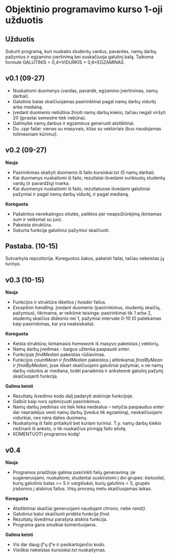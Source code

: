 # Objektinio programavimo kurso 1-oji užduotis

## Užduotis

Sukurti programą, kuri nuskaito studentų vardus, pavardes, namų darbų pažymius ir egzamino įvertinimą bei suskačiuoja galutinį balą. Taikoma formulė GALUTINIS = 0,4×VIDURKIS + 0,6×EGZAMINAS. 

## v0.1 (09-27)

- Nuskaitomi duomenys (vardas, pavardė, egzamino įvertinimas, namų darbai).
- Galutinis balas skaičiuojamas pasirinktinai pagal namų darbų vidurkį arba medianą.
- Įvedant duomenis nebūtina žinoti namų darbų kiekio, tačiau negali viršyti 20 (įprastai semestre tiek nebūna).
- Galimybė namų darbus ir egzaminus generuoti atsitiktinai.
- Du *.cpp* failai: vienas su masyvais, kitas su vektoriais (bus naudojamas tolimesniam kūrimui).

## v0.2 (09-27)

**Nauja**
- Pasirinkimas skaityti duomenis iš failo kursiokai.txt (5 namų darbai).
- Kai duomenys nuskaitomi iš failo, rezultatai išvedami surikiuotų studentų vardų (ir pavardžių) tvarka.
- Kai duomenys nuskaitomi iš failo, rezultatuose išvedami galutiniai pažymiai ir pagal namų darbų vidurkį, ir pagal medianą.

**Koreguota**
- Pašalintos nereikalingos eilutės, paliktos per neapsižiūrėjimą (kintamas *sum* ir veiksmai su juo).
- Pakeista struktūra.
- Sukurta funkcija galutiniui pažymiui skaičiuoti.

## Pastaba. (10-15)
Sutvarkyta repozitorija. Koreguotos šakos, pakeisti failai, tačiau nekeistas jų turinys.

## v0.3 (10-15)

**Nauja**
- Funkcijos ir struktūra iškeltos į *header* failus.
- *Exception handling*. Įvedant duomenis (pasirinkimus, studentų skaičių, pažymius), tikrinama, ar reikšmė teisinga: pasirinkimai tik 1 arba 2, studentų skaičius didesnis nei 1, pažymiai intervale 0-10 (0 paliekamas kaip pasirinkimas, kai yra neatsiskaita).

**Koreguota**
- Keista struktūra; kintamasis *homework* iš masyvo pakeistas į vektorių.
- Namų darbų įvedimas - baigus užtenka paspausti *enter*.
- Funkcijoje *findMedian* pakeistas rūšiavimas.
- Funkcijos *countMean* ir *findMedian* pakeistos į atitinkamai *finalByMean* ir *finalByMedian*, jose iškart skaičiuojami galutiniai pažymiai, o ne namų darbų vidurkis ar mediana, todėl panaikinta ir ankstesnė galutinį pažymį skaičiuojanti funkcija.

**Galima keisti**
- Rezultatų išvedimo kodo dalį padaryti atskiroje funkcijoje.
- Galbūt kaip nors optimizuoti pasirinkimus.
- Namų darbų įvedimas vis tiek lieka neidealus – netyčia paspaudus *enter* dar nepradėjus vesti namų darbų (įvedus tik egzaminą), neskaičiuojami vidurkiai, nes nėra dalies duomenų.
- Nuskaitymą iš failo pritaikyti bet kuriam turiniui. T.y. namų darbų kiekio nežinant iš anksto, o tik nuskaičius pirmąją failo eilutę.
- KOMENTUOTI programos kodą!

## v0.4

**Nauja**
- Programos pradžioje galima pasirinkti failų generavimą: jie sugeneruojami, nuskaitomi, studentai suskirstomi į dvi grupes: *kietuoliai*, kurių galutinis balas >= 5 ir *vargšiukai*, kurių galutinis < 5, grupės įrašomos į atskirus failus. Visų procesų metu skaičiuojamas laikas.

**Koreguota**
- Atsitiktiniai skaičiai generuojami naudojant *chrono*, nebe *rand()*.
- Galutiniui balui skaičiuoti pridėta funkcija *final*.
- Rezultatų išvedimui parašyta atskira funkcija.
- Programa gana smulkiai komentuojama.

**Galima keisti**
- Vis dar daug *if*'ų *if*'e ir pasikartojančio kodo.
- Visiškai nekeistas *kursiokai.txt* nuskaitymas.
